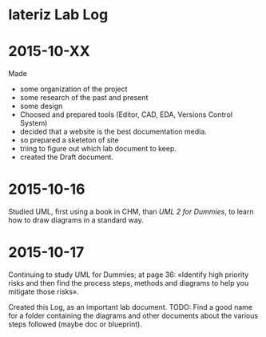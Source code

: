 lateriz Lab Log
===============

# 2015-10-XX

Made
+ some organization of the project
+ some research of the past and present
+ some design
+ Choosed and prepared tools (Editor, CAD, EDA, Versions Control System)
+ decided that a website is the best documentation media.
+ so prepared a sketeton of site
+ triing to figure out which lab document to keep. 
+ created the Draft document. 


# 2015-10-16

Studied UML, first using a book in CHM, than *UML 2 for Dummies*, to 
learn how to draw diagrams in a standard way. 

# 2015-10-17

Continuing to study UML for Dummies; at page 36: «Identify high priority
risks and then find the process steps, methods and diagrams to help you
mitigate those risks».

Created this Log, as an important lab document. TODO: Find a good name for a
folder containing the diagrams and other documents about the various steps 
followed (maybe doc or blueprint).
 

